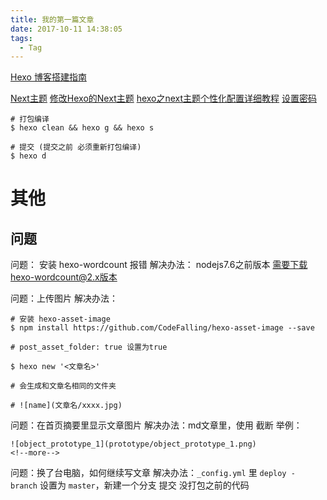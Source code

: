 ```yaml
---
title: 我的第一篇文章
date: 2017-10-11 14:38:05
tags:
  - Tag
---
```


[Hexo 博客搭建指南](https://github.com/limedroid/HexoLearning)

[Next主题](http://theme-next.iissnan.com/)
[修改Hexo的Next主题](http://zhouhuix.cn/2016/11/24/%E4%BF%AE%E6%94%B9Hexo%E7%9A%84Next%E4%B8%BB%E9%A2%98/)
[hexo之next主题个性化配置详细教程](http://blog.csdn.net/w_ngzeqi/article/details/73863543)
[设置密码](http://www.jianshu.com/p/a2330937de6c)

```shell
# 打包编译
$ hexo clean && hexo g && hexo s

# 提交 (提交之前 必须重新打包编译)
$ hexo d
```

# 其他

## 问题

问题： 安装 hexo-wordcount 报错
解决办法： nodejs7.6之前版本 需要下载hexo-wordcount@2.x版本

问题：上传图片
解决办法：
```shell
# 安装 hexo-asset-image
$ npm install https://github.com/CodeFalling/hexo-asset-image --save

# post_asset_folder: true 设置为true

$ hexo new '<文章名>'

# 会生成和文章名相同的文件夹

# ![name](文章名/xxxx.jpg)
```

问题：在首页摘要里显示文章图片
解决办法：md文章里，使用 <!--more--> 截断
举例：
```shell
![object_prototype_1](prototype/object_prototype_1.png)
<!--more-->
```

问题：换了台电脑，如何继续写文章
解决办法：`_config.yml` 里 `deploy - branch` 设置为 `master`，新建一个分支 提交 没打包之前的代码
